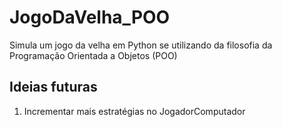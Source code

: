 # JogoDaVelha_POO
Simula um jogo da velha em Python se utilizando da filosofia da Programação Orientada a Objetos (POO)

## Ideias futuras 

1. Incrementar mais estratégias no JogadorComputador
